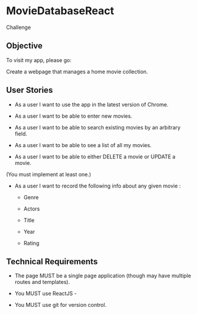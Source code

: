 # MovieDatabaseReact

Challenge

## Objective

To visit my app, please go: 



Create a webpage that manages a home movie collection.



## User Stories



- As a user I want to use the app in the latest version of Chrome.

- As a user I want to be able to enter new movies.

- As a user I want to be able to search existing movies by an arbitrary field.

- As a user I want to be able to see a list of all my movies.

- As a user I want to be able to either DELETE a movie or UPDATE a movie.

 (You must implement at least one.)

- As a user I want to record the following info about any given movie :

   - Genre

   - Actors

   - Title

   - Year

   - Rating



## Technical Requirements



- The page MUST be a single page application (though may have multiple routes and templates).

- You MUST use ReactJS - 

- You MUST use git for version control.